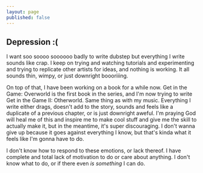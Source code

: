 ```yaml
---
layout: page
published: false
---
```


<h2>Depression :(</h2>
<p>I want soo soooo soooooo badly to write dubstep but everything I write sounds like crap. I keep on trying and watching tutorials and experimenting and trying to replicate other artists for ideas, and nothing is working. It all sounds thin, wimpy, or just downright boooriiing.</p>
<p>On top of that, I have been working on a book for a while now. Get in the Game: Overworld is the first book in the series, and I'm now trying to write Get in the Game II: Otherworld. Same thing as with my music. Everything I write either drags, doesn't add to the story, sounds and feels like a duplicate of a previous chapter, or is just downright aweful. I'm praying God will heal me of this and inspire me to make cool stuff and give me the skill to actually make it, but in the meantime, it's super discouraging. I don't wanna give up because it goes against everything I know, but that's kinda what it feels like I'm gonna have to do.</p>
<p>I don't know how to respond to these emotions, or lack thereof. I have complete and total lack of motivation to do or care about anything. I don't know what to do, or if there even <i>is something</i> I can do.</p>
